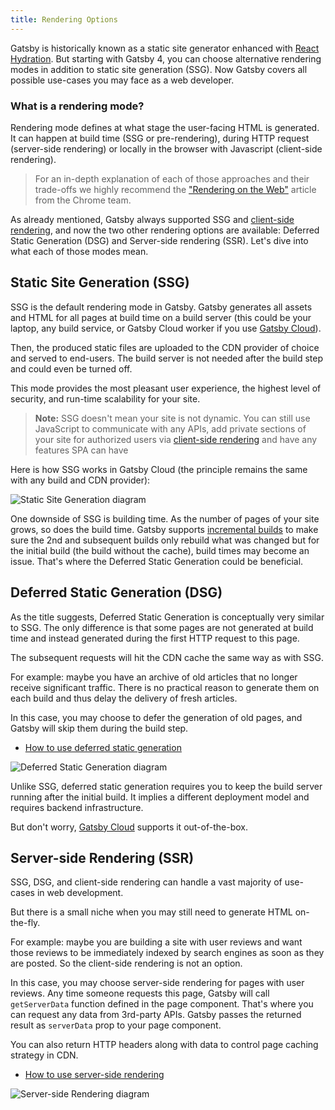 ```yaml
---
title: Rendering Options
---
```


Gatsby is historically known as a static site generator enhanced with [React Hydration][1].
But starting with Gatsby 4, you can choose alternative rendering modes in addition to static site generation (SSG).
Now Gatsby covers all possible use-cases you may face as a web developer.

### What is a rendering mode?

Rendering mode defines at what stage the user-facing HTML is generated. It can happen at build time
(SSG or pre-rendering), during HTTP request (server-side rendering) or locally in the browser
with Javascript (client-side rendering).

> For an in-depth explanation of each of those approaches and their trade-offs we
> highly recommend the ["Rendering on the Web"][3] article from the Chrome team.

As already mentioned, Gatsby always supported SSG and [client-side rendering][4], and now the two
other rendering options are available: Deferred Static Generation (DSG) and Server-side rendering (SSR).
Let's dive into what each of those modes mean.

## Static Site Generation (SSG)

SSG is the default rendering mode in Gatsby. Gatsby generates all assets and HTML for all pages at build time on a
build server (this could be your laptop, any build service, or Gatsby Cloud worker if you use [Gatsby Cloud][6]).

Then, the produced static files are uploaded to the CDN provider of choice and served to end-users.
The build server is not needed after the build step and could even be turned off.

This mode provides the most pleasant user experience, the highest level of security, and run-time scalability for your site.

> **Note:** SSG doesn't mean your site is not dynamic. You can still use JavaScript to communicate with any APIs,
> add private sections of your site for authorized users via [client-side rendering][4] and
> have any features SPA can have

Here is how SSG works in Gatsby Cloud (the principle remains the same with any build and CDN provider):

![Static Site Generation diagram](../images/ssg-diagram.jpg)

One downside of SSG is building time. As the number of pages of your site grows, so does the build time.
Gatsby supports [incremental builds][5] to make sure the 2nd and subsequent builds only rebuild what was changed
but for the initial build (the build without the cache), build times may become an issue. That's where the
Deferred Static Generation could be beneficial.

## Deferred Static Generation (DSG)

As the title suggests, Deferred Static Generation is conceptually very similar to SSG. The only difference is that some
pages are not generated at build time and instead generated during the first HTTP request to this page.

The subsequent requests will hit the CDN cache the same way as with SSG.

For example: maybe you have an archive of old articles that no longer receive significant traffic. There is
no practical reason to generate them on each build and thus delay the delivery of fresh articles.

In this case, you may choose to defer the generation of old pages, and Gatsby will skip them during the build step.

- [How to use deferred static generation][7]

![Deferred Static Generation diagram](../images/dsg-diagram.jpg)

Unlike SSG, deferred static generation requires you to keep the build server running after the initial build.
It implies a different deployment model and requires backend infrastructure.

But don't worry, [Gatsby Cloud][6] supports it out-of-the-box.

## Server-side Rendering (SSR)

SSG, DSG, and client-side rendering can handle a vast majority of use-cases in web development.

But there is a small niche when you may still need to generate HTML on-the-fly.

For example: maybe you are building a site with user reviews and want those reviews to be
immediately indexed by search engines as soon as they are posted. So the client-side rendering is not an option.

In this case, you may choose server-side rendering for pages with user reviews. Any time someone
requests this page, Gatsby will call `getServerData` function defined in the page component.
That's where you can request any data from 3rd-party APIs. Gatsby passes the returned result as `serverData`
prop to your page component.

You can also return HTTP headers along with data to control page caching strategy in CDN.

- [How to use server-side rendering][8]

![Server-side Rendering diagram](../images/ssr-diagram.jpg)

[1]: /docs/conceptual/react-hydration/
[2]: /docs/adding-app-and-website-functionality/
[3]: https://developers.google.com/web/updates/2019/02/rendering-on-the-web
[4]: /docs/how-to/routing/client-only-routes-and-user-authentication
[5]: /docs/reference/release-notes/v3.0#incremental-builds-in-oss
[6]: /products/cloud/
[7]: /docs/how-to/rendering-options/using-deferred-static-generation
[8]: /docs/how-to/rendering-options/using-server-side-rendering
